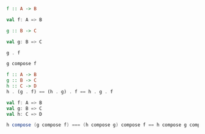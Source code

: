 ```Haskell
f :: A -> B
```
```scala
val f: A => B
```

```Haskell
g :: B -> C
```
```scala
val g: B => C
```

```Haskell
g . f
```
```scala
g compose f
```

```Haskell
f :: A -> B
g :: B -> C
h :: C -> D
h . (g . f) == (h . g) . f == h . g . f
```
```scala
val f: A => B
val g: B => C
val h: C => D

h compose (g compose f) === (h compose g) compose f == h compose g compose f
```
